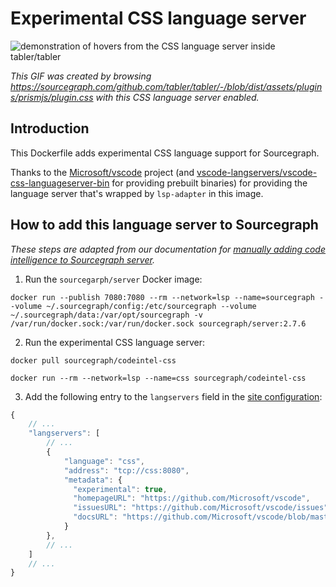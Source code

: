 # Experimental CSS language server 

![demonstration of hovers from the CSS language server inside tabler/tabler](https://cl.ly/3I2S3x2Z3K44/Screen%20Recording%202018-05-07%20at%2004.36%20PM.gif)

*This GIF was created by browsing https://sourcegraph.com/github.com/tabler/tabler/-/blob/dist/assets/plugins/prismjs/plugin.css with this CSS language server enabled.*

## Introduction

This Dockerfile adds experimental CSS language support for Sourcegraph. 

Thanks to the [Microsoft/vscode](https://github.com/Microsoft/vscode/) project (and [vscode-langservers/vscode-css-languageserver-bin](https://github.com/vscode-langservers/vscode-css-languageserver-bin) for providing prebuilt binaries) for providing the language server that's wrapped by `lsp-adapter` in this image.

## How to add this language server to Sourcegraph

*These steps are adapted from our documentation for [manually adding code intelligence to Sourcegraph server](https://about.sourcegraph.com/docs/code-intelligence/install-manual/).*

1. Run the `sourcegarph/server` Docker image: 

```shell
docker run --publish 7080:7080 --rm --network=lsp --name=sourcegraph --volume ~/.sourcegraph/config:/etc/sourcegraph --volume ~/.sourcegraph/data:/var/opt/sourcegraph -v /var/run/docker.sock:/var/run/docker.sock sourcegraph/server:2.7.6
```

2. Run the experimental CSS language server:

  ```shell
  docker pull sourcegraph/codeintel-css

  docker run --rm --network=lsp --name=css sourcegraph/codeintel-css
  ```

3. Add the following entry to the `langservers` field in the [site configuration](https://about.sourcegraph.com/docs/config):

  ```js
  {
      // ...
      "langservers": [
          // ...
          {
              "language": "css",
              "address": "tcp://css:8080",
              "metadata": {
                "experimental": true,
                "homepageURL": "https://github.com/Microsoft/vscode", 
                "issuesURL": "https://github.com/Microsoft/vscode/issues", 
                "docsURL": "https://github.com/Microsoft/vscode/blob/master/README.md"
              }
          },
          // ...
      ]
      // ...
  }
  ```

